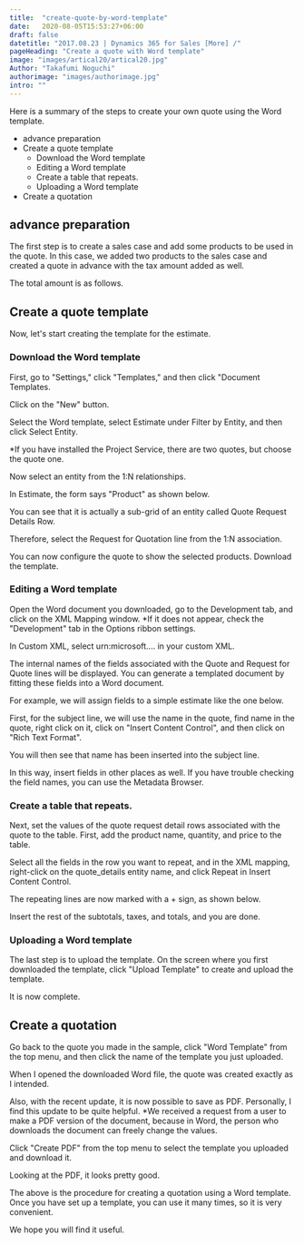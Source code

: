 ```yaml
---
title:  "create-quote-by-word-template"
date:   2020-08-05T15:53:27+06:00
draft: false
datetitle: "2017.08.23 | Dynamics 365 for Sales [More] /"
pageHeading: "Create a quote with Word template"
image: "images/artical20/artical20.jpg"
Author: "Takafumi Noguchi"
authorimage: "images/authorimage.jpg"
intro: ""
---
```

<!-- Intro  -->
Here is a summary of the steps to create your own quote using the Word template.
<!-- Table of Content -->
* advance preparation
* Create a quote template
  * Download the Word template
  * Editing a Word template
  * Create a table that repeats.
  * Uploading a Word template
* Create a quotation

## advance preparation
The first step is to create a sales case and add some products to be used in the quote. In this case, we added two products to the sales case and created a quote in advance with the tax amount added as well.
<!-- Image= wordtemp01.png -->

The total amount is as follows.
<!-- Image= wordtemp02.png -->

## Create a quote template
Now, let's start creating the template for the estimate.

### Download the Word template
First, go to "Settings," click "Templates," and then click "Document Templates.
<!-- Image= wordtemp03.png -->

Click on the "New" button.

Select the Word template, select Estimate under Filter by Entity, and then click Select Entity.
<!-- Image= wordtemp05.png -->
<!-- Image= wordtemp06.png -->

*If you have installed the Project Service, there are two quotes, but choose the quote one.


Now select an entity from the 1:N relationships.

In Estimate, the form says "Product" as shown below.
<!-- Image= wordtemp07.png -->

You can see that it is actually a sub-grid of an entity called Quote Request Details Row.
<!-- Image= wordtemp08.png -->

Therefore, select the Request for Quotation line from the 1:N association.
<!-- Imahe= wordtemp09.png -->

You can now configure the quote to show the selected products. Download the template.

### Editing a Word template
Open the Word document you downloaded, go to the Development tab, and click on the XML Mapping window.
*If it does not appear, check the "Development" tab in the Options ribbon settings.
<!-- Image= wordtemp10.png -->

In Custom XML, select urn:microsoft.... in your custom XML.
<!-- Image= wordtemp11.png -->

The internal names of the fields associated with the Quote and Request for Quote lines will be displayed. You can generate a templated document by fitting these fields into a Word document.
<!-- Image= wordtemp12.png -->

For example, we will assign fields to a simple estimate like the one below.
<!-- Image= wordtemp13.png -->

First, for the subject line, we will use the name in the quote, find name in the quote, right click on it, click on "Insert Content Control", and then click on "Rich Text Format".
<!-- Image= wordtemp14.png -->

You will then see that name has been inserted into the subject line.
<!-- Image= wordtemp15.png -->

In this way, insert fields in other places as well. If you have trouble checking the field names, you can use the Metadata Browser.
<!-- Image= wordtemp16.png -->

### Create a table that repeats.
Next, set the values of the quote request detail rows associated with the quote to the table.
First, add the product name, quantity, and price to the table.
<!-- Image= wordtemp17.png -->

Select all the fields in the row you want to repeat, and in the XML mapping, right-click on the quote_details entity name, and click Repeat in Insert Content Control.
<!-- Image= wordtemp18.png -->

The repeating lines are now marked with a + sign, as shown below.
<!-- Image= wordtemp19.png -->

Insert the rest of the subtotals, taxes, and totals, and you are done.
<!-- Image= wordtemp20.png -->

### Uploading a Word template
The last step is to upload the template. On the screen where you first downloaded the template, click "Upload Template" to create and upload the template.
<!-- Image= wordtemp21.png -->

It is now complete.

## Create a quotation
Go back to the quote you made in the sample, click "Word Template" from the top menu, and then click the name of the template you just uploaded.
<!-- Image= wordtemp22.png -->

When I opened the downloaded Word file, the quote was created exactly as I intended.
<!-- Image= wordtemp23.png -->

Also, with the recent update, it is now possible to save as PDF. Personally, I find this update to be quite helpful.
*We received a request from a user to make a PDF version of the document, because in Word, the person who downloads the document can freely change the values.

Click "Create PDF" from the top menu to select the template you uploaded and download it.
<!-- Image= wordtemp24.png -->

Looking at the PDF, it looks pretty good.
<!-- Image= wordtemp25.png -->

The above is the procedure for creating a quotation using a Word template. Once you have set up a template, you can use it many times, so it is very convenient.

We hope you will find it useful.